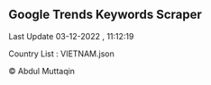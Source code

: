 

## Google Trends Keywords Scraper 
 
Last Update 03-12-2022 , 11:12:19

Country List :
VIETNAM.json



© Abdul Muttaqin 

